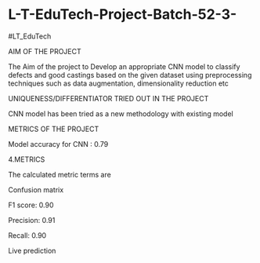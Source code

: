 # L-T-EduTech-Project-Batch-52-3-
#LT_EduTech

AIM OF THE PROJECT

The Aim of the project to Develop an appropriate CNN model to classify defects and good castings based on the
given dataset using preprocessing techniques such as data augmentation, dimensionality
reduction etc

UNIQUENESS/DIFFERENTIATOR TRIED OUT IN THE PROJECT

CNN model has been tried as a new methodology with existing model

METRICS OF THE PROJECT

Model accuracy for CNN : 0.79

4.METRICS

The calculated metric terms are


Confusion matrix 


F1 score: 0.90


Precision: 0.91


Recall: 0.90


Live prediction
